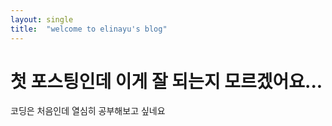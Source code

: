 ```yaml
---
layout: single
title:  "welcome to elinayu's blog"
---
```


# 첫 포스팅인데 이게 잘 되는지 모르겠어요... 

코딩은 처음인데 열심히 공부해보고 싶네요
